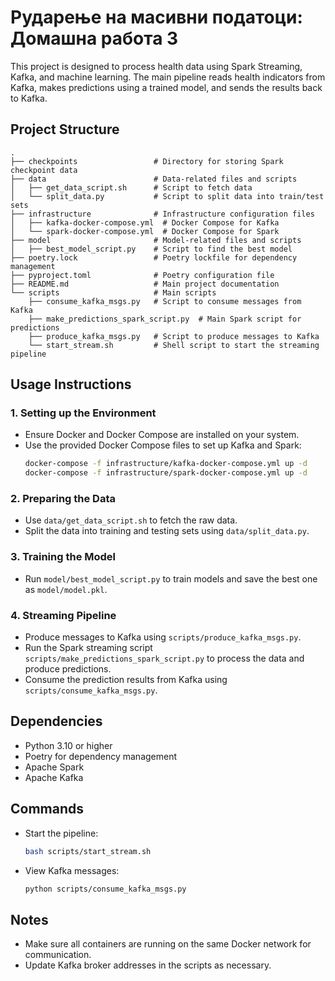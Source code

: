 # Рударење на масивни податоци: Домашна работа 3

This project is designed to process health data using Spark Streaming, Kafka, and machine learning. 
The main pipeline reads health indicators from Kafka, makes predictions using a trained model, and sends the results back to Kafka.

## Project Structure

```
.
├── checkpoints                 # Directory for storing Spark checkpoint data
├── data                        # Data-related files and scripts
│   ├── get_data_script.sh      # Script to fetch data
│   └── split_data.py           # Script to split data into train/test sets
├── infrastructure              # Infrastructure configuration files
│   ├── kafka-docker-compose.yml  # Docker Compose for Kafka
│   └── spark-docker-compose.yml  # Docker Compose for Spark
├── model                       # Model-related files and scripts
│   ├── best_model_script.py    # Script to find the best model
├── poetry.lock                 # Poetry lockfile for dependency management
├── pyproject.toml              # Poetry configuration file
├── README.md                   # Main project documentation
└── scripts                     # Main scripts
    ├── consume_kafka_msgs.py   # Script to consume messages from Kafka
    ├── make_predictions_spark_script.py  # Main Spark script for predictions
    ├── produce_kafka_msgs.py   # Script to produce messages to Kafka
    └── start_stream.sh         # Shell script to start the streaming pipeline
```

## Usage Instructions

### 1. Setting up the Environment
- Ensure Docker and Docker Compose are installed on your system.
- Use the provided Docker Compose files to set up Kafka and Spark:
  ```bash
  docker-compose -f infrastructure/kafka-docker-compose.yml up -d
  docker-compose -f infrastructure/spark-docker-compose.yml up -d
  ```

### 2. Preparing the Data
- Use `data/get_data_script.sh` to fetch the raw data.
- Split the data into training and testing sets using `data/split_data.py`.

### 3. Training the Model
- Run `model/best_model_script.py` to train models and save the best one as `model/model.pkl`.

### 4. Streaming Pipeline
- Produce messages to Kafka using `scripts/produce_kafka_msgs.py`.
- Run the Spark streaming script `scripts/make_predictions_spark_script.py` to process the data and produce predictions.
- Consume the prediction results from Kafka using `scripts/consume_kafka_msgs.py`.


## Dependencies
- Python 3.10 or higher
- Poetry for dependency management
- Apache Spark
- Apache Kafka

## Commands
- Start the pipeline:
  ```bash
  bash scripts/start_stream.sh
  ```

- View Kafka messages:
  ```bash
  python scripts/consume_kafka_msgs.py
  ```

## Notes
- Make sure all containers are running on the same Docker network for communication.
- Update Kafka broker addresses in the scripts as necessary.

